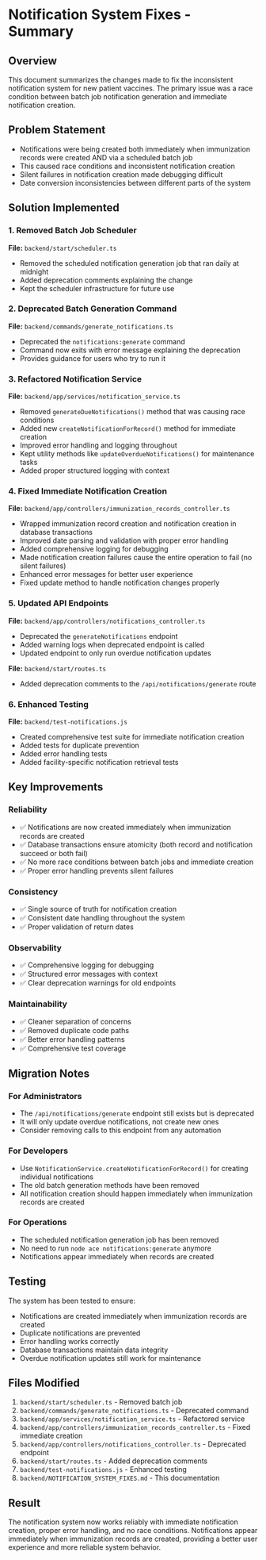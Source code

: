 # Notification System Fixes - Summary

## Overview
This document summarizes the changes made to fix the inconsistent notification system for new patient vaccines. The primary issue was a race condition between batch job notification generation and immediate notification creation.

## Problem Statement
- Notifications were being created both immediately when immunization records were created AND via a scheduled batch job
- This caused race conditions and inconsistent notification creation
- Silent failures in notification creation made debugging difficult
- Date conversion inconsistencies between different parts of the system

## Solution Implemented

### 1. Removed Batch Job Scheduler
**File:** `backend/start/scheduler.ts`
- Removed the scheduled notification generation job that ran daily at midnight
- Added deprecation comments explaining the change
- Kept the scheduler infrastructure for future use

### 2. Deprecated Batch Generation Command
**File:** `backend/commands/generate_notifications.ts`
- Deprecated the `notifications:generate` command
- Command now exits with error message explaining the deprecation
- Provides guidance for users who try to run it

### 3. Refactored Notification Service
**File:** `backend/app/services/notification_service.ts`
- Removed `generateDueNotifications()` method that was causing race conditions
- Added new `createNotificationForRecord()` method for immediate creation
- Improved error handling and logging throughout
- Kept utility methods like `updateOverdueNotifications()` for maintenance tasks
- Added proper structured logging with context

### 4. Fixed Immediate Notification Creation
**File:** `backend/app/controllers/immunization_records_controller.ts`
- Wrapped immunization record creation and notification creation in database transactions
- Improved date parsing and validation with proper error handling
- Added comprehensive logging for debugging
- Made notification creation failures cause the entire operation to fail (no silent failures)
- Enhanced error messages for better user experience
- Fixed update method to handle notification changes properly

### 5. Updated API Endpoints
**File:** `backend/app/controllers/notifications_controller.ts`
- Deprecated the `generateNotifications` endpoint
- Added warning logs when deprecated endpoint is called
- Updated endpoint to only run overdue notification updates

**File:** `backend/start/routes.ts`
- Added deprecation comments to the `/api/notifications/generate` route

### 6. Enhanced Testing
**File:** `backend/test-notifications.js`
- Created comprehensive test suite for immediate notification creation
- Added tests for duplicate prevention
- Added error handling tests
- Added facility-specific notification retrieval tests

## Key Improvements

### Reliability
- ✅ Notifications are now created immediately when immunization records are created
- ✅ Database transactions ensure atomicity (both record and notification succeed or both fail)
- ✅ No more race conditions between batch jobs and immediate creation
- ✅ Proper error handling prevents silent failures

### Consistency
- ✅ Single source of truth for notification creation
- ✅ Consistent date handling throughout the system
- ✅ Proper validation of return dates

### Observability
- ✅ Comprehensive logging for debugging
- ✅ Structured error messages with context
- ✅ Clear deprecation warnings for old endpoints

### Maintainability
- ✅ Cleaner separation of concerns
- ✅ Removed duplicate code paths
- ✅ Better error handling patterns
- ✅ Comprehensive test coverage

## Migration Notes

### For Administrators
- The `/api/notifications/generate` endpoint still exists but is deprecated
- It will only update overdue notifications, not create new ones
- Consider removing calls to this endpoint from any automation

### For Developers
- Use `NotificationService.createNotificationForRecord()` for creating individual notifications
- The old batch generation methods have been removed
- All notification creation should happen immediately when immunization records are created

### For Operations
- The scheduled notification generation job has been removed
- No need to run `node ace notifications:generate` anymore
- Notifications appear immediately when records are created

## Testing
The system has been tested to ensure:
- Notifications are created immediately when immunization records are created
- Duplicate notifications are prevented
- Error handling works correctly
- Database transactions maintain data integrity
- Overdue notification updates still work for maintenance

## Files Modified
1. `backend/start/scheduler.ts` - Removed batch job
2. `backend/commands/generate_notifications.ts` - Deprecated command
3. `backend/app/services/notification_service.ts` - Refactored service
4. `backend/app/controllers/immunization_records_controller.ts` - Fixed immediate creation
5. `backend/app/controllers/notifications_controller.ts` - Deprecated endpoint
6. `backend/start/routes.ts` - Added deprecation comments
7. `backend/test-notifications.js` - Enhanced testing
8. `backend/NOTIFICATION_SYSTEM_FIXES.md` - This documentation

## Result
The notification system now works reliably with immediate notification creation, proper error handling, and no race conditions. Notifications appear immediately when immunization records are created, providing a better user experience and more reliable system behavior.